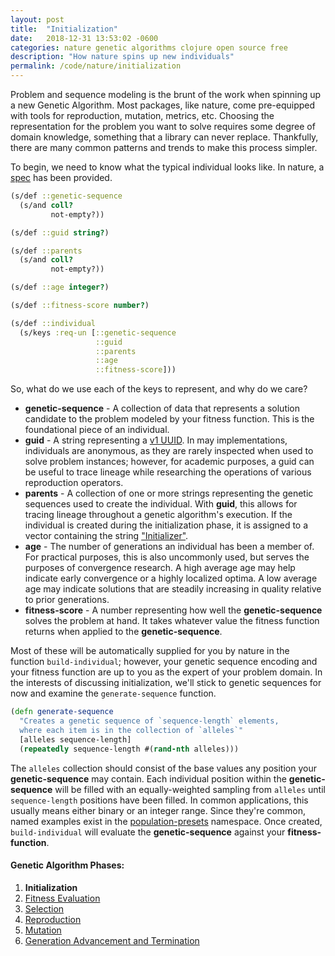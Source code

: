 ```yaml
---
layout: post
title:  "Initialization"
date:   2018-12-31 13:53:02 -0600
categories: nature genetic algorithms clojure open source free
description: "How nature spins up new individuals"
permalink: /code/nature/initialization
---
```


Problem and sequence modeling is the brunt of the work when spinning up a new Genetic Algorithm.
Most packages, like nature, come pre-equipped with tools for reproduction, mutation, metrics, etc.
Choosing the representation for the problem you want to solve requires some degree of domain knowledge, something that a library can never replace.
Thankfully, there are many common patterns and trends to make this process simpler.

To begin, we need to know what the typical individual looks like.
In nature, a [spec](https://github.com/nnichols/nature/blob/master/src/nature/spec.clj) has been provided.

```clojure
(s/def ::genetic-sequence
  (s/and coll?
         not-empty?))

(s/def ::guid string?)

(s/def ::parents
  (s/and coll?
         not-empty?))

(s/def ::age integer?)

(s/def ::fitness-score number?)

(s/def ::individual
  (s/keys :req-un [::genetic-sequence
                   ::guid
                   ::parents
                   ::age
                   ::fitness-score]))
```

So, what do we use each of the keys to represent, and why do we care?

* **genetic-sequence** - A collection of data that represents a solution candidate to the problem modeled by your fitness function. This is the foundational piece of an individual.
* **guid** - A string representing a [v1 UUID](https://en.wikipedia.org/wiki/Universally_unique_identifier). In may implementations, individuals are anonymous, as they are rarely inspected when used to solve problem instances; however, for academic purposes, a guid can be useful to trace lineage while researching the operations of various reproduction operators.
* **parents** - A collection of one or more strings representing the genetic sequences used to create the individual. With **guid**, this allows for tracing lineage throughout a genetic algorithm's execution. If the individual is created during the initialization phase, it is assigned to a vector containing the string ["Initializer"](https://github.com/nnichols/nature/blob/master/src/nature/population_presets.clj).
* **age** - The number of generations an individual has been a member of. For practical purposes, this is also uncommonly used, but serves the purposes of convergence research. A high average age may help indicate early convergence or a highly localized optima. A low average age may indicate solutions that are steadily increasing in quality relative to prior generations.
* **fitness-score** - A number representing how well the **genetic-sequence** solves the problem at hand. It takes whatever value the fitness function returns when applied to the **genetic-sequence**.

Most of these will be automatically supplied for you by nature in the function `build-individual`; however, your genetic sequence encoding and your fitness function are up to you as the expert of your problem domain.
In the interests of discussing initialization, we'll stick to genetic sequences for now and examine the `generate-sequence` function.

```clojure
(defn generate-sequence
  "Creates a genetic sequence of `sequence-length` elements,
  where each item is in the collection of `alleles`"
  [alleles sequence-length]
  (repeatedly sequence-length #(rand-nth alleles)))
```

The `alleles` collection should consist of the base values any position your **genetic-sequence** may contain.
Each individual position within the **genetic-sequence** will be filled with an equally-weighted sampling from `alleles` until `sequence-length` positions have been filled.
In common applications, this usually means either binary or an integer range.
Since they're common, named examples exist in the [population-presets](https://github.com/nnichols/nature/blob/master/src/nature/population_presets.clj) namespace.
Once created, `build-individual` will evaluate the **genetic-sequence** against your **fitness-function**.

#### Genetic Algorithm Phases:
1. **Initialization**
2. [Fitness Evaluation](https://nnichols.github.io/code/nature/fitness-evaluation)
3. [Selection](https://nnichols.github.io/code/nature/selection)
4. [Reproduction](https://nnichols.github.io/code/nature/reproduction)
5. [Mutation](https://nnichols.github.io/code/nature/mutation)
6. [Generation Advancement and Termination](https://nnichols.github.io/code/nature/termination)
